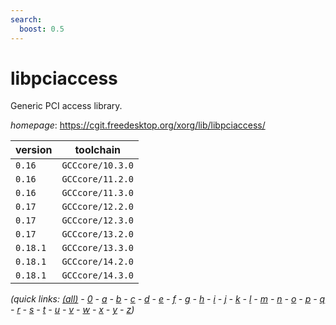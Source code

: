 ```yaml
---
search:
  boost: 0.5
---
```

# libpciaccess

Generic PCI access library.

*homepage*: <https://cgit.freedesktop.org/xorg/lib/libpciaccess/>

version | toolchain
--------|----------
``0.16`` | ``GCCcore/10.3.0``
``0.16`` | ``GCCcore/11.2.0``
``0.16`` | ``GCCcore/11.3.0``
``0.17`` | ``GCCcore/12.2.0``
``0.17`` | ``GCCcore/12.3.0``
``0.17`` | ``GCCcore/13.2.0``
``0.18.1`` | ``GCCcore/13.3.0``
``0.18.1`` | ``GCCcore/14.2.0``
``0.18.1`` | ``GCCcore/14.3.0``


*(quick links: [(all)](../index.md) - [0](../0/index.md) - [a](../a/index.md) - [b](../b/index.md) - [c](../c/index.md) - [d](../d/index.md) - [e](../e/index.md) - [f](../f/index.md) - [g](../g/index.md) - [h](../h/index.md) - [i](../i/index.md) - [j](../j/index.md) - [k](../k/index.md) - [l](../l/index.md) - [m](../m/index.md) - [n](../n/index.md) - [o](../o/index.md) - [p](../p/index.md) - [q](../q/index.md) - [r](../r/index.md) - [s](../s/index.md) - [t](../t/index.md) - [u](../u/index.md) - [v](../v/index.md) - [w](../w/index.md) - [x](../x/index.md) - [y](../y/index.md) - [z](../z/index.md))*

